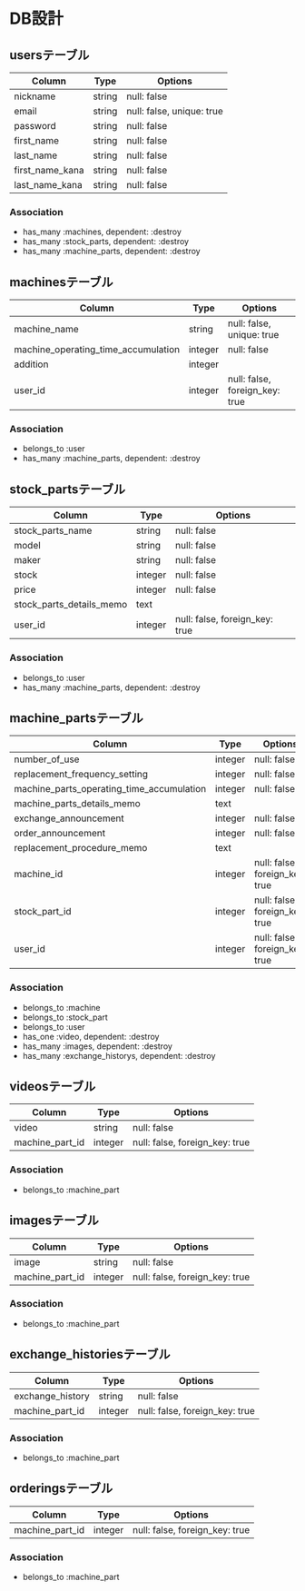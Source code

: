 # DB設計

## usersテーブル

|Column|Type|Options|
|------|----|-------|
|nickname       |string|null: false|
|email          |string|null: false, unique: true|
|password       |string|null: false|
|first_name     |string|null: false|
|last_name      |string|null: false|
|first_name_kana|string|null: false|
|last_name_kana |string|null: false|

### Association
- has_many :machines, dependent: :destroy
- has_many :stock_parts, dependent: :destroy
- has_many :machine_parts, dependent: :destroy

## machinesテーブル

|Column|Type|Options|
|------|----|-------|
|machine_name                       |string |null: false, unique: true|
|machine_operating_time_accumulation|integer|null: false|
|addition                           |integer||
|user_id                            |integer|null: false, foreign_key: true|

### Association
- belongs_to :user
- has_many :machine_parts, dependent: :destroy

## stock_partsテーブル

|Column|Type|Options|
|------|----|-------|
|stock_parts_name        |string |null: false|
|model                   |string |null: false|
|maker                   |string |null: false|
|stock                   |integer|null: false|
|price                   |integer|null: false|
|stock_parts_details_memo|text   |
|user_id                 |integer|null: false, foreign_key: true|

### Association
- belongs_to :user
- has_many :machine_parts, dependent: :destroy

## machine_partsテーブル

|Column|Type|Options|
|------|----|-------|
|number_of_use                            |integer|null: false|
|replacement_frequency_setting            |integer|null: false|
|machine_parts_operating_time_accumulation|integer|null: false|
|machine_parts_details_memo               |text   ||
|exchange_announcement                    |integer|null: false|
|order_announcement                       |integer|null: false|
|replacement_procedure_memo               |text   ||
|machine_id                               |integer|null: false, foreign_key: true|
|stock_part_id                            |integer|null: false, foreign_key: true|
|user_id                                  |integer|null: false, foreign_key: true|

### Association
- belongs_to :machine
- belongs_to :stock_part
- belongs_to :user
- has_one :video, dependent: :destroy
- has_many :images, dependent: :destroy
- has_many :exchange_historys, dependent: :destroy

## videosテーブル

|Column|Type|Options|
|------|----|-------|
|video          |string |null: false|
|machine_part_id|integer|null: false, foreign_key: true|

### Association
- belongs_to :machine_part

## imagesテーブル

|Column|Type|Options|
|------|----|-------|
|image          |string |null: false|
|machine_part_id|integer|null: false, foreign_key: true|

### Association
- belongs_to :machine_part

## exchange_historiesテーブル

|Column|Type|Options|
|------|----|-------|
|exchange_history|string |null: false|
|machine_part_id |integer|null: false, foreign_key: true|

### Association
- belongs_to :machine_part

## orderingsテーブル

|Column|Type|Options|
|------|----|-------|
|machine_part_id|integer|null: false, foreign_key: true|

### Association
- belongs_to :machine_part
